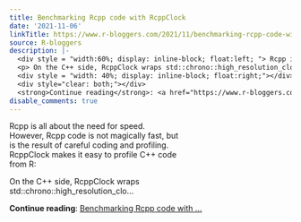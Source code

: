 ```yaml
---
title: Benchmarking Rcpp code with RcppClock
date: '2021-11-06'
linkTitle: https://www.r-bloggers.com/2021/11/benchmarking-rcpp-code-with-rcppclock/
source: R-bloggers
description: |-
  <div style = "width:60%; display: inline-block; float:left; "> Rcpp is all about the need for speed. However, Rcpp code is not magically fast, but is the result of careful coding and profiling. RcppClock makes it easy to profile C++ code from R:</p>
  <p> On the C++ side, RcppClock wraps std::chrono::high_resolution_clo...</p></div>
  <div style = "width: 40%; display: inline-block; float:right;"></div>
  <div style="clear: both;"></div>
  <strong>Continue reading</strong>: <a href="https://www.r-bloggers.com/2021/11/benchmarking-rcpp-code-with-rcppclock/">Benchmarking Rcpp code with ...
disable_comments: true
---
```

<div style = "width:60%; display: inline-block; float:left; "> Rcpp is all about the need for speed. However, Rcpp code is not magically fast, but is the result of careful coding and profiling. RcppClock makes it easy to profile C++ code from R:</p>
<p> On the C++ side, RcppClock wraps std::chrono::high_resolution_clo...</p></div>
<div style = "width: 40%; display: inline-block; float:right;"></div>
<div style="clear: both;"></div>
<strong>Continue reading</strong>: <a href="https://www.r-bloggers.com/2021/11/benchmarking-rcpp-code-with-rcppclock/">Benchmarking Rcpp code with ...